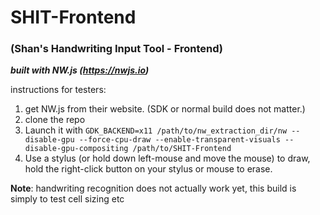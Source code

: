 # SHIT-Frontend
### (Shan's Handwriting Input Tool - Frontend)

***built with NW.js (https://nwjs.io)***

instructions for testers:

   1) get NW.js from their website. (SDK or normal build does not matter.)
   2) clone the repo
   3) Launch it with `GDK_BACKEND=x11 /path/to/nw_extraction_dir/nw --disable-gpu --force-cpu-draw --enable-transparent-visuals --disable-gpu-compositing /path/to/SHIT-Frontend`
   4) Use a stylus (or hold down left-mouse and move the mouse) to draw, hold the right-click button on your stylus or mouse to erase.

**Note**: handwriting recognition does not actually work yet, this build is simply to test cell sizing etc
